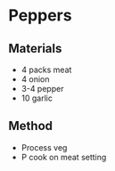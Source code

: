 # Peppers
## Materials
* 4 packs meat
* 4 onion
* 3-4 pepper
* 10 garlic

## Method
* Process veg
* P cook on meat setting
